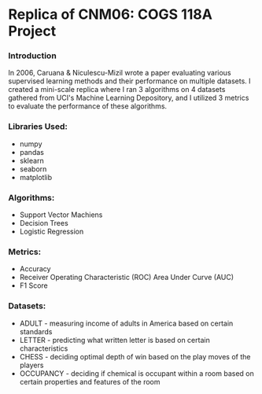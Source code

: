 # Replica of CNM06: COGS 118A Project

### Introduction
In 2006, Caruana & Niculescu-Mizil wrote a paper evaluating various supervised learning methods and their performance on multiple datasets. I created a mini-scale replica where I ran 3 algorithms on 4 datasets gathered from UCI's Machine Learning Depository, and I utilized 3 metrics to evaluate the performance of these algorithms. 

### Libraries Used:
* numpy
* pandas
* sklearn
* seaborn
* matplotlib

### Algorithms:
* Support Vector Machiens
* Decision Trees
* Logistic Regression

### Metrics:
* Accuracy
* Receiver Operating Characteristic (ROC) Area Under Curve (AUC)
* F1 Score

### Datasets:
* ADULT - measuring income of adults in America based on certain standards
* LETTER - predicting what written letter is based on certain characteristics
* CHESS - deciding optimal depth of win based on the play moves of the players
* OCCUPANCY - deciding if chemical is occupant within a room based on certain properties and features of the room
